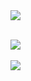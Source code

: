 <img src="https://capsule-render.vercel.app/api?type=waving&color=auto&height=200&section=header&text=Sioria's&nbsp;GitHub&fontSize=90" />
<br>
<br>

<img src="https://github-readme-stats.vercel.app/api/top-langs/?username=Sioria-Yu&layout=compact&theme=cobalt"><br><br>
<img src="https://github-readme-stats.vercel.app/api?username=Sioria-Yu&show_icons=true&theme=cobalt">
